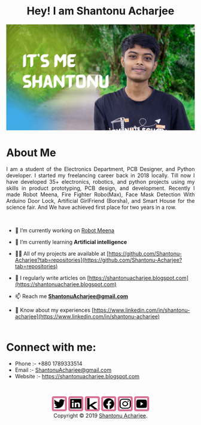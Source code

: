 <h1 align = "center">Hey! I am Shantonu Acharjee</h1>
<img src="./Photo/ShantonuAcharjeeThumbnail.png" alt="Shantonu Acharjee Photo" title="Shantonu Acharjee"/> <br>




# About Me
<p align = "justify">
I am a student of the Electronics Department, PCB Designer, and Python developer. I started my freelancing career back in 2018 locally. Till now I have developed 35+ electronics, robotics, and python projects using my skills in product prototyping, PCB design, and development. Recently I made Robot Meena, Fire Fighter Robo(Max), Face Mask Detection With Arduino Door Lock, Artificial GirlFriend (Borsha), and Smart House for the science fair. And We have achieved first place for two years in a row.
</p><br>




- 🔭 I’m currently working on [Robot Meena](https://github.com/Shantonu-Acharjee/Robot-Meena)

- 🌱 I’m currently learning **Artificial intelligence**

- 👨‍💻 All of my projects are available at [https://github.com/Shantonu-Acharjee?tab=repositories](https://github.com/Shantonu-Acharjee?tab=repositories)

- 📝 I regularly write articles on [https://shantonuacharjee.blogspot.com](https://shantonuacharjee.blogspot.com)

- 📫 Reach me **ShantonuAcharjee@gmail.com**

- 📄 Know about my experiences [https://www.linkedin.com/in/shantonu-acharjee](https://www.linkedin.com/in/shantonu-acharjee) <br> <br>


# Connect with me:
- Phone   :- +880 1789333514
- Email   :- ShantonuAcharjee@gmail.com
- Website :- https://shantonuacharjee.blogspot.com

<br>



<div class = 'social'>
    
<a href="https://twitter.com/shantonu_"><img src="./icon/twitter.svg" alt="twitter logo"></a>
<a href="https://linkedin.com/in/shantonu-acharjee"><img src="./icon/linkedin.svg" alt="linkedin logo"></a>
<a href="https://kaggle.com/shantonuacharjee1"><img src="./icon/kaggle.svg" alt="kaggle logo"></a>
<a href="https://fb.com/shantonuacharjeeshanto"><img src="./icon/facebook.svg" alt="facebook logo"></a>
<a href="https://instagram.com/shantonu_acharjee"><img src="./icon/instagram.svg" alt="instagram logo"></a>
<a href="https://www.youtube.com/c/it’smeshantonu"><img src="./icon/youtube.svg" alt="youtube logo"></a>
<br> Copyright © 2019 [Shantonu Acharjee](https://shantonuacharjee.blogspot.com).

</div>












<style>
    
.social{
text-align: center;
}
    
.social img{
width: 30px;
height: 30px;
background-color: palevioletred;
padding: 5px;
border-radius: 5px;
}
    
</style>